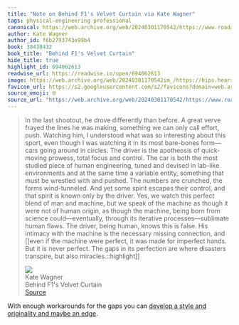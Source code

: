 ```yaml
---
title: "Note on Behind F1's Velvet Curtain via Kate Wagner"
tags: physical-engineering professional
canonical: https://web.archive.org/web/20240301170542/https://www.roadandtrack.com/car-culture/a46975496/behind-f1-velvet-curtain/
author: Kate Wagner
author_id: f6b2793743e99b4
book: 38430432
book_title: "Behind F1's Velvet Curtain"
hide_title: true
highlight_id: 694062613
readwise_url: https://readwise.io/open/694062613
image: https://web.archive.org/web/20240301170542im_/https://hips.hearstapps.com/hmg-prod/images/roadtrack-f1highroller-webarticleart-so2023-65dce7b0335bc.png?crop=1xw:1xh;center,top&resize=1200:*
favicon_url: https://s2.googleusercontent.com/s2/favicons?domain=web.archive.org
source_emoji: 🌐
source_url: "https://web.archive.org/web/20240301170542/https://www.roadandtrack.com/car-culture/a46975496/behind-f1-velvet-curtain/#:~:text=In%20the%20last,but%20also%20miracles.%3A%3Ahighlight"
---
```


> In the last shootout, he drove differently than before. A great verve frayed the lines he was making, something we can only call effort, push. Watching him, I understood what was so interesting about this sport, even though I was watching it in its most bare-bones form—cars going around in circles. The driver is the apotheosis of quick-moving prowess, total focus and control. The car is both the most studied piece of human engineering, tuned and devised in lab-like environments and at the same time a variable entity, something that must be wrestled with and pushed. The numbers are crunched, the forms wind-tunneled. And yet some spirit escapes their control, and that spirit is known only by the driver. Yes, we watch this perfect blend of man and machine, but we speak of the machine as though it were not of human origin, as though the machine, being born from science could—eventually, through its iterative processes—sublimate human flaws. The driver, being human, knows this is false. His intimacy with the machine is the necessary missing connection, and [[even if the machine were perfect, it was made for imperfect hands. But it is never perfect. The gaps in its perfection are where disasters transpire, but also miracles.::highlight]]
> <div class="quoteback-footer"><div class="quoteback-avatar"><img class="mini-favicon" src="https://s2.googleusercontent.com/s2/favicons?domain=web.archive.org"></div><div class="quoteback-metadata"><div class="metadata-inner"><span style="display:none">FROM:</span><div aria-label="Kate Wagner" class="quoteback-author"> Kate Wagner</div><div aria-label="Behind F1's Velvet Curtain" class="quoteback-title"> Behind F1's Velvet Curtain</div></div></div><div class="quoteback-backlink"><a target="_blank" aria-label="go to the full text of this quotation" rel="noopener" href="https://web.archive.org/web/20240301170542/https://www.roadandtrack.com/car-culture/a46975496/behind-f1-velvet-curtain/#:~:text=In%20the%20last,but%20also%20miracles.%3A%3Ahighlight" class="quoteback-arrow"> Source</a></div></div>

With enough workarounds for the gaps you can [develop a style and originality and maybe an edge](https://www.joshbeckman.org/notes/685149839).